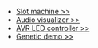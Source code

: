 - [Slot machine >>](http://uoowuo.github.io/slotmachine/)
- [Audio visualizer >>](http://uoowuo.github.io/sonografi/)
- [AVR LED controller >>](http://uoowuo.github.io/avr-ledcontrol/)
- [Genetic demo >>](http://uoowuo.github.io/genetic/)